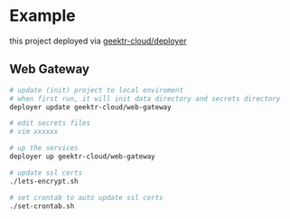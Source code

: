 # Example

this project deployed via [geektr-cloud/deployer](https://github.com/geektr-cloud/deployer)

## Web Gateway

```bash
# update (init) project to local enviroment
# when first run, it will init data directory and secrets directory
deployer update geektr-cloud/web-gateway

# edit secrets files
# vim xxxxxx

# up the services
deployer up geektr-cloud/web-gateway

# update ssl certs
./lets-encrypt.sh

# set crontab to auto update ssl certs
./set-crontab.sh
```
